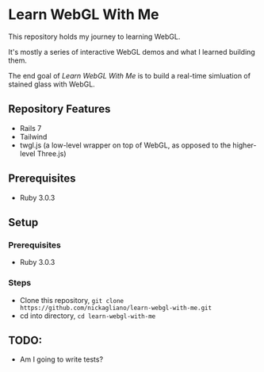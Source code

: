 # Learn WebGL With Me

This repository holds my journey to learning WebGL.

It's mostly a series of interactive WebGL demos and what I learned building them.

The end goal of _Learn WebGL With Me_ is to build a real-time simluation of stained glass with WebGL.

## Repository Features

- Rails 7
- Tailwind
- twgl.js (a low-level wrapper on top of WebGL, as opposed to the higher-level Three.js)

## Prerequisites

- Ruby 3.0.3

## Setup

### Prerequisites

- Ruby 3.0.3

### Steps

- Clone this repository, `git clone https://github.com/nickagliano/learn-webgl-with-me.git`
- cd into directory, `cd learn-webgl-with-me`

## TODO:

- Am I going to write tests?
